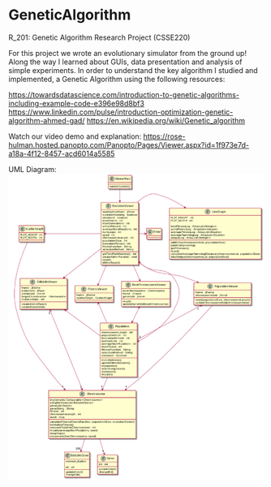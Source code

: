 # GeneticAlgorithm
R_201: Genetic Algorithm Research Project (CSSE220)

For this project we wrote an evolutionary simulator from the ground up! Along the way I learned about GUIs, data presentation and analysis of simple experiments. In order to understand the key algorithm I studied and implemented, a Genetic Algorithm using the following resources:

https://towardsdatascience.com/introduction-to-genetic-algorithms-including-example-code-e396e98d8bf3
https://www.linkedin.com/pulse/introduction-optimization-genetic-algorithm-ahmed-gad/
https://en.wikipedia.org/wiki/Genetic_algorithm

Watch our video demo and explanation:
https://rose-hulman.hosted.panopto.com/Panopto/Pages/Viewer.aspx?id=1f973e7d-a18a-4f12-8457-acd6014a5585

UML Diagram:
![alt text](https://github.com/oblaznjc/GeneticAlgorithm/blob/master/PlantUMLGeneticAlgorithm.png?raw=true)
